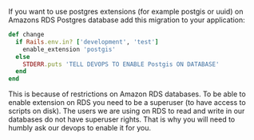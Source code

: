 If you want to use postgres extensions (for example postgis or uuid) on Amazons RDS Postgres database add this migration to your application:

```ruby
def change
  if Rails.env.in? ['development', 'test']
    enable_extension 'postgis'
  else
    STDERR.puts 'TELL DEVOPS TO ENABLE Postgis ON DATABASE'
  end
end
```

This is because of restrictions on Amazon RDS databases. To be able to enable extension on RDS you need to be a superuser (to have access to scripts on disk). The users we are using on RDS to read and write in our databases do not have superuser rights. That is why you will need to humbly ask our devops to enable it for you.
